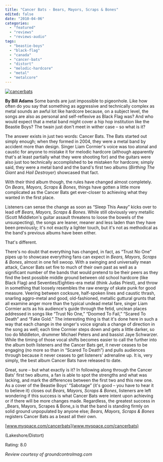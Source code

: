 ```yaml
---
title: "Cancer Bats - Bears, Mayors, Scraps & Bones"
edited: false
date: "2010-04-06"
categories:
  - "featured"
  - "reviews"
  - "reviews-audio"
tags:
  - "beastie-boys"
  - "black-flag"
  - "canada"
  - "cancer-bats"
  - "distort"
  - "melodic-hardcore"
  - "metal"
  - "metalcore"
---
```


[![cancerbats](http://www.hellbound.ca/wp-content/uploads/2010/04/cancerbats.jpg "cancerbats")](http://www.hellbound.ca/wp-content/uploads/2010/04/cancerbats.jpg)

**By Bill Adams** Some bands are just impossible to pigeonhole. Like how often do you say that something as aggressive and technically complex as metal sounds an awful lot like hardcore because, on a subject level, the songs are also as personal and self-reflexive as Black Flag was? And who would expect that a metal band might cover a hip hop institution like the Beastie Boys? The twain just don't meet in wither case – so what is it?

The answer exists in just two words: Cancer Bats. The Bats started out simply enough; when they formed in 2004, they were a metal band by accident more than design. Singer Liam Cormier's voice was too atonal and caustic for anyone to mistake it for melodic hardcore (although apparently that's at least partially what they were shooting for) and the guitars were also just too technically accomplished to be mistaken for hardcore; simply said, they were a metal band and the band's first two albums (_Birthing The Giant_ and _Hail Destroyer_) showcased that fact.

With their third album though, the rules have changed almost completely. On _Bears, Mayors, Scraps & Bones_, things have gotten a little more complicated as the Cancer Bats get ever-closer to achieving what they wanted in the first place.

Listeners can sense the change as soon as “Sleep This Away” kicks over to lead off _Bears, Mayors, Scraps & Bones_. While still obviously very metallic (Scott Middleton's guitar assault threatens to loose the bowels of the unsuspecting), the songs are leaner, meaner and less laden than they have been previously; it's not exactly a lighter touch, but it's not as methodical as the band's previous albums have been either.

That's different.

There's no doubt that everything has changed, in fact, as “Trust No One” pipes up to showcase everything fans can expect in _Bears, Mayors, Scraps & Bones_, almost in one fell swoop. With a swinging and universally mean attack, Cancer Bats set fire to much of their own past as well as a significant number of the bands that would pretend to be their peers as they find the best possible middle ground between old school hardcore (like Black Flag) and Seventies/Eighties-era metal (think Judas Priest), and throw in something that loosely resembles the raw energy of skate punk for good measure. Veering between cocksure, half-spoken lines and caustic thrash, snarling aggro-metal and good, old-fashioned, metallic guttural grunts that all examine anger more than the typical undead metal fare, singer Liam Cormier acts as his audience's guide through the fetid, unclean places addressed in songs like “Trust No One,” “Doomed To Fail,” “Scared To Death” and “Fake Gold.” The interesting thing is that it's done here in such a way that each change in the singer's voice signals a change of direction in the song as well; each time Cormier steps down and gets a little darker, so too do Middleton, drummer Michael Peters and and bassist Jaye Schwarzer. While the timing of those vocal shifts becomes easier to call the further into the album both listeners and the Cancer Bats get, it never ceases to be engaging (no more so than in “Scared To Death”) and pulls audiences through because it never ceases to get listeners' adrenaline up. It is, very simply, the best album Cancer Bats have released to date.

Great, sure – but what exactly is it? In following along through the Cancer Bats' first two albums, a fan is able to spot the strengths and what was lacking, and mark the differences between the first two and this new one. As a cover of the Beastie Boys' “Sabotage” (it's good – you have to hear it to believe it) closes out _Bears, Mayors, Scraps & Bones_, listeners are left wondering if this success is what Cancer Bats were intent upon achieving or if there will be more changes made. Regardless, the greatest success in _Bears, Mayors, Scrapes & Bone_s is that the band is standing firmly on solid ground unpopulated by anyone else; _Bears, Mayors, Scraps & Bones_ registers Cancer Bats as a beast all their own.

[www.myspace.com/cancerbats](www.myspace.com/cancerbats)

(Lakeshore/Distort)

Rating: 8.0

_Review courtesy of groundcontrolmag.com_
